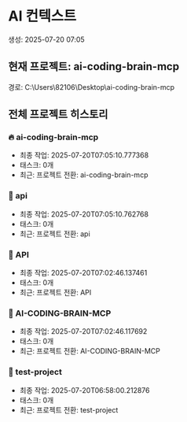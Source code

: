 # AI 컨텍스트
생성: 2025-07-20 07:05

## 현재 프로젝트: ai-coding-brain-mcp
경로: C:\Users\82106\Desktop\ai-coding-brain-mcp

## 전체 프로젝트 히스토리

### 🔥 ai-coding-brain-mcp
- 최종 작업: 2025-07-20T07:05:10.777368
- 태스크: 0개
- 최근: 프로젝트 전환: ai-coding-brain-mcp

### 📂 api
- 최종 작업: 2025-07-20T07:05:10.762768
- 태스크: 0개
- 최근: 프로젝트 전환: api

### 📂 API
- 최종 작업: 2025-07-20T07:02:46.137461
- 태스크: 0개
- 최근: 프로젝트 전환: API

### 📂 AI-CODING-BRAIN-MCP
- 최종 작업: 2025-07-20T07:02:46.117692
- 태스크: 0개
- 최근: 프로젝트 전환: AI-CODING-BRAIN-MCP

### 📂 test-project
- 최종 작업: 2025-07-20T06:58:00.212876
- 태스크: 0개
- 최근: 프로젝트 전환: test-project